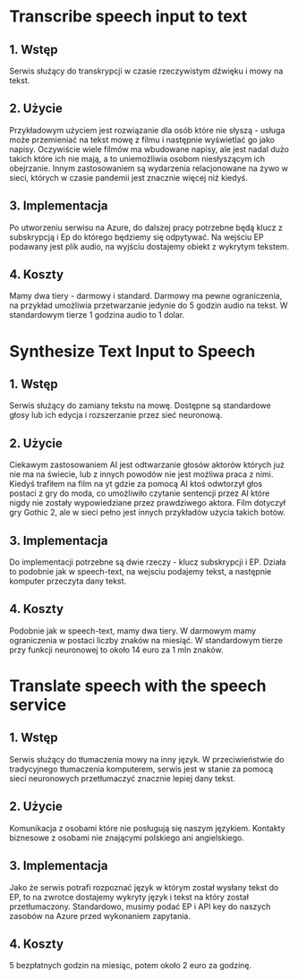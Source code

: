 # Transcribe speech input to text
## 1. Wstęp 
Serwis służący do transkrypcji w czasie rzeczywistym dźwięku i mowy na tekst.
## 2. Użycie
Przykładowym użyciem jest rozwiązanie dla osób które nie słyszą - usługa może przemieniać na tekst mowę z filmu i następnie wyświetlać go jako napisy. Oczywiście wiele filmów ma wbudowane napisy, ale jest nadal dużo takich które ich nie mają, a to uniemożliwia osobom niesłyszącym ich obejrzanie. Innym zastosowaniem są wydarzenia relacjonowane na żywo w sieci, których w czasie pandemii jest znacznie więcej niż kiedyś. 
## 3. Implementacja
Po utworzeniu serwisu na Azure, do dalszej pracy potrzebne będą klucz z subskrypcją i Ep do którego będziemy się odpytywać. Na wejściu EP podawany jest plik audio, na wyjściu dostajemy obiekt z wykrytym tekstem.
## 4. Koszty
Mamy dwa tiery - darmowy i standard. Darmowy ma pewne ograniczenia, na przykład umożliwia przetwarzanie jedynie do 5 godzin audio na tekst. W standardowym tierze 1 godzina audio to 1 dolar.
# Synthesize Text Input to Speech
## 1. Wstęp 
Serwis służący do zamiany tekstu na mowę. Dostępne są standardowe głosy lub ich edycja i rozszerzanie przez sieć neuronową. 
## 2. Użycie
Ciekawym zastosowaniem AI jest odtwarzanie głosów aktorów których już nie ma na świecie, lub z innych powodów nie jest możliwa praca z nimi. Kiedyś trafiłem na film na yt gdzie za pomocą AI ktoś odwtorzył głos postaci z gry do moda, co umożliwiło czytanie sentencji przez AI które nigdy nie zostały wypowiedziane przez prawdziwego aktora. Film dotyczył gry Gothic 2, ale w sieci pełno jest innych przykładów użycia takich botów. 
## 3. Implementacja
Do implementacji potrzebne są dwie rzeczy - klucz subskrypcji i EP. Działa to podobnie jak w speech-text, na wejsciu podajemy tekst, a następnie komputer przeczyta dany tekst.
## 4. Koszty
Podobnie jak w speech-text, mamy dwa tiery. W darmowym mamy ograniczenia w postaci liczby znaków na miesiąć. W standardowym tierze przy funkcji neuronowej to około 14 euro za 1 mln znaków.
# Translate speech with the speech service
## 1. Wstęp 
Serwis służący do tłumaczenia mowy na inny język. W przeciwieństwie do tradycyjnego tłumaczenia komputerem, serwis jest w stanie za pomocą sieci neuronowych przetłumaczyć znacznie lepiej dany tekst.
## 2. Użycie
Komunikacja z osobami które nie posługują się naszym językiem. Kontakty biznesowe z osobami nie znającymi polskiego ani angielskiego.
## 3. Implementacja
Jako że serwis potrafi rozpoznać język w którym został wysłany tekst do EP, to na zwrotce dostajemy wykryty język i tekst na który został przetłumaczony. Standardowo, musimy podać EP i API key do naszych zasobów na Azure przed wykonaniem zapytania. 
## 4. Koszty
5 bezpłatnych godzin na miesiąc, potem około 2 euro za godzinę. 

